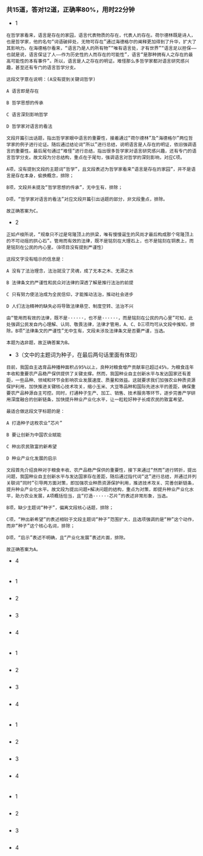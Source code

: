 ###  共15道，答对12道，正确率80%，用时22分钟

- 1

```
在哲学家看来，语言是存在的家园，语言代表物质的存在，代表人的存在。荷尔德林既是诗人，也是哲学家，他的名句“词语破碎处，无物可存在”通过海德格尔的阐释更加得到了升华，扩大了其影响力。在海德格尔看来，“语言乃是人的所有物”“唯有语言处，才有世界”“语言足以担保——也就是说，语言保证了人——作为历史性的人而存在的可能性”，语言“是那种拥有人之存在的最高可能性的本有事件”。所以，语言是人之存在的明证。难怪那么多哲学家都对语言研究感兴趣，甚至还有专门的语言哲学分支。

这段文字意在说明：(A没有提到关键词哲学)

A 语言即是存在

B 哲学思想的传承

C 语言深刻影响哲学

D 哲学家对语言的看法

文段开篇引出话题，指出哲学家眼中语言的重要性，接着通过“荷尔德林”及“海德格尔”两位哲学家的例子进行论证。随后通过结论词“所以”进行总结，说明语言是人存在的明证，依旧强调语言的重要性。最后尾句通过“难怪”进行总结，指出很多哲学家对语言研究感兴趣，还有专门的语言哲学分支。故文段为分总结构，重点在于尾句，强调语言对哲学的深刻影响，对应C项。

A项，没有提到文段的主题词“哲学”，且文段表述为哲学家看来“语言是存在的家园”，并不是语言是存在本身，偷换概念，排除；

B项，文段并未提及“哲学思想的传承”，无中生有，排除；

D项，“哲学家对语言的看法”对应文段开篇引出话题的部分，非文段重点，排除。

故正确答案为C。
```

- 2

```
正如卢梭所说，“规章只不过是穹隆顶上的拱梁，唯有慢慢诞生的风尚才最后构成那个穹隆顶上的不可动摇的拱心石”。管用而有效的法律，既不是铭刻在大理石上，也不是铭刻在铜表上，而是铭刻在公民的内心里。（B项目没有提到严谨性）

这段文字没有暗示的信息是：

A 没有了法治理念，法治就没了灵魂，成了无本之木、无源之水

B 法律条文的严谨性和民众对法律的深透了解是推行法治的前提

C 只有努力使法治成为全民信仰，才能推动法治，推动社会进步

D 人们法治精神的缺失必将导致法律悬空、制度空转、法治不兴

由“管用而有效的法律，既不是······，也不是······，而是铭刻在公民的内心里”可知，此处强调公民发自内心理解、认同、敬畏法律，法律才管用，A、C、D三项均可从文段中推知，排除。B项“法律条文的严谨性”无中生有，文段未涉及法律条文是否要严谨，当选。

本题为选非题，故正确答案为B。
```

- 3（文中的主题词为种子，在最后两句话里面有体现）

```
目前，我国自主选育品种播种面积占95%以上，良种对粮食增产贡献率已超过45%，为粮食连年丰收和重要农产品稳产保供提供了关键支撑。然而，我国种业自主创新水平与发达国家还有差距，一些品种、领域和环节会影响农业发展速度、质量和效益。这就要求我们加强农业种质资源保护利用，加快推进关键核心技术攻关，缩小玉米、大豆等品种和国际先进水平的差距，确保重要农产品种源自主可控。同时，打通种子生产、加工、销售、技术服务等环节，逐步完善产学研用深度融合的创新链条，加快提升种业产业化水平，让一粒粒好种子长成农民的致富希望。

最适合做这段文字标题的是：

A 打造种子这枚农业“芯片”

B 要让创新为中国农业赋能

C 种出农民致富的新希望

D 种业产业化发展的启示

文段首先介绍良种对于粮食丰收、农产品稳产保供的重要性，接下来通过“然而”进行转折，提出问题，我国种业自主创新水平与发达国家存在差距，随后通过指代词“这”进行总结，并通过并列关联词“同时”引导两方面对策，即加强农业种质资源保护利用，推进技术攻关、完善创新链条，提升种业产业化水平。故文段为提出问题+解决问题的结构，重点为对策，即提升种业产业化水平，助力农业发展，A项概括恰当，且“打造······芯片”的表述非常形象，当选。

B项，缺少主题词“种子”，偏离文段核心话题，排除；

C项，“种出新希望”的表述相较于文段主题词“种子”范围扩大，且选项强调的是“种”这个动作，而非“种子”这个核心名词，排除；

D项，“启示”表述不明确，且“产业化发展”表述片面，排除。

故正确答案为A。
```

- 4

```

```

###

- 1

```

```

- 2

```

```

- 3

```

```

- 4

```

```

###

- 1

```

```

- 2

```

```

- 3

```

```

- 4

```

```

###

- 1

```

```

- 2

```

```

- 3

```

```

- 4

```

```

###

- 1

```

```

- 2

```

```

- 3

```

```

- 4

```

```